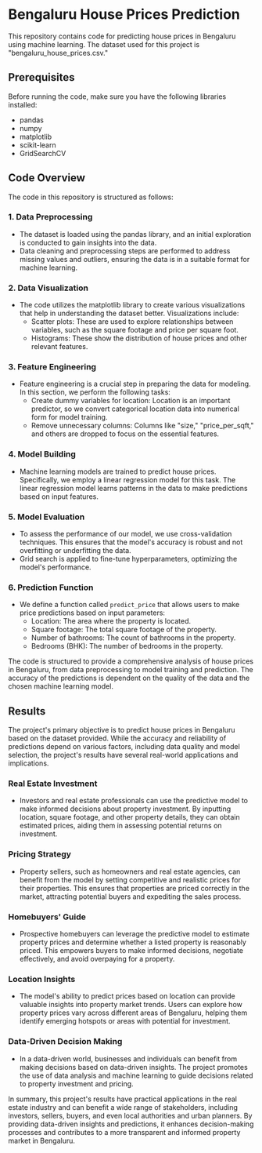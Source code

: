 # Bengaluru House Prices Prediction

This repository contains code for predicting house prices in Bengaluru using machine learning. The dataset used for this project is "bengaluru_house_prices.csv."

## Prerequisites

Before running the code, make sure you have the following libraries installed:
- pandas
- numpy
- matplotlib
- scikit-learn
- GridSearchCV

## Code Overview

The code in this repository is structured as follows:

### 1. Data Preprocessing
   - The dataset is loaded using the pandas library, and an initial exploration is conducted to gain insights into the data.
   - Data cleaning and preprocessing steps are performed to address missing values and outliers, ensuring the data is in a suitable format for machine learning.

### 2. Data Visualization
   - The code utilizes the matplotlib library to create various visualizations that help in understanding the dataset better. Visualizations include:
     - Scatter plots: These are used to explore relationships between variables, such as the square footage and price per square foot.
     - Histograms: These show the distribution of house prices and other relevant features.
     
### 3. Feature Engineering
   - Feature engineering is a crucial step in preparing the data for modeling. In this section, we perform the following tasks:
     - Create dummy variables for location: Location is an important predictor, so we convert categorical location data into numerical form for model training.
     - Remove unnecessary columns: Columns like "size," "price_per_sqft," and others are dropped to focus on the essential features.

### 4. Model Building
   - Machine learning models are trained to predict house prices. Specifically, we employ a linear regression model for this task. The linear regression model learns patterns in the data to make predictions based on input features.

### 5. Model Evaluation
   - To assess the performance of our model, we use cross-validation techniques. This ensures that the model's accuracy is robust and not overfitting or underfitting the data.
   - Grid search is applied to fine-tune hyperparameters, optimizing the model's performance.

### 6. Prediction Function
   - We define a function called `predict_price` that allows users to make price predictions based on input parameters:
     - Location: The area where the property is located.
     - Square footage: The total square footage of the property.
     - Number of bathrooms: The count of bathrooms in the property.
     - Bedrooms (BHK): The number of bedrooms in the property.

The code is structured to provide a comprehensive analysis of house prices in Bengaluru, from data preprocessing to model training and prediction. The accuracy of the predictions is dependent on the quality of the data and the chosen machine learning model.

## Results

The project's primary objective is to predict house prices in Bengaluru based on the dataset provided. While the accuracy and reliability of predictions depend on various factors, including data quality and model selection, the project's results have several real-world applications and implications.

### Real Estate Investment
   - Investors and real estate professionals can use the predictive model to make informed decisions about property investment. By inputting location, square footage, and other property details, they can obtain estimated prices, aiding them in assessing potential returns on investment.

### Pricing Strategy
   - Property sellers, such as homeowners and real estate agencies, can benefit from the model by setting competitive and realistic prices for their properties. This ensures that properties are priced correctly in the market, attracting potential buyers and expediting the sales process.

### Homebuyers' Guide
   - Prospective homebuyers can leverage the predictive model to estimate property prices and determine whether a listed property is reasonably priced. This empowers buyers to make informed decisions, negotiate effectively, and avoid overpaying for a property.

### Location Insights
   - The model's ability to predict prices based on location can provide valuable insights into property market trends. Users can explore how property prices vary across different areas of Bengaluru, helping them identify emerging hotspots or areas with potential for investment.

### Data-Driven Decision Making
   - In a data-driven world, businesses and individuals can benefit from making decisions based on data-driven insights. The project promotes the use of data analysis and machine learning to guide decisions related to property investment and pricing.

In summary, this project's results have practical applications in the real estate industry and can benefit a wide range of stakeholders, including investors, sellers, buyers, and even local authorities and urban planners. By providing data-driven insights and predictions, it enhances decision-making processes and contributes to a more transparent and informed property market in Bengaluru.
